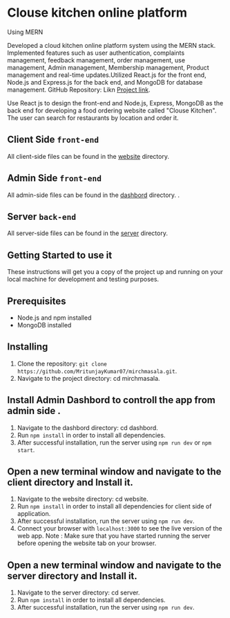# Clouse kitchen online platform

Using MERN

Developed a cloud kitchen online platform system using the MERN stack. Implemented features such as user authentication, complaints management, feedback management, order management, use management, Admin management, Membership management, Product management and real-time updates.Utilized React.js for the front end, Node.js and Express.js for the back end, and MongoDB for database management. GitHub Repository: Likn [Project link](https://github.com/MritunjayKumar07/mirchmasala).

Use React js to design the front-end and Node.js, Express, MongoDB as the back end for developing a food ordering website called "Clouse Kitchen". The user can search for restaurants by location and order it.

## Client Side `front-end`

All client-side files can be found in the [website](https://github.com/MritunjayKumar07/mirchmasala/tree/main/website) directory.

## Admin Side `front-end`

All admin-side files can be found in the [dashbord](https://github.com/MritunjayKumar07/mirchmasala/tree/main/dashbord) directory.
.

## Server `back-end`

All server-side files can be found in the [server](https://github.com/MritunjayKumar07/mirchmasala/tree/main/server) directory.


## Getting Started to use it
These instructions will get you a copy of the project up and running on your local machine for development and testing purposes.

## Prerequisites

- Node.js and npm installed
- MongoDB installed

## Installing

1. Clone the repository: `git clone https://github.com/MritunjayKumar07/mirchmasala.git`.
2. Navigate to the project directory: cd mirchmasala.
## Install Admin Dashbord to controll the app from admin side .
1. Navigate to the dashbord directory: cd dashbord.
2. Run `npm install` in order to install all dependencies.
3. After successful installation, run the server using `npm run dev` or `npm start`.

## Open a new terminal window and navigate to the client directory and Install it. 
1. Navigate to the website directory: cd website.
2. Run `npm install` in order to install all dependencies for client side of application.
3. After successful installation, run the server using `npm run dev`.
4. Connect your browser with `localhost:3000` to see the live version of the web app.
Note : Make sure that you have started running the server before opening the website tab on your browser.

## Open a new terminal window and navigate to the server directory and Install it. 
1. Navigate to the server directory: cd server.
2. Run `npm install` in order to install all dependencies.
3. After successful installation, run the server using `npm run dev`.





